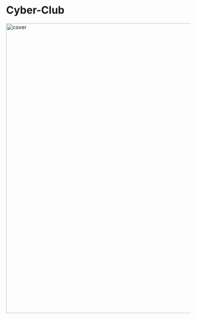 # Cyber-Club
<img width="791" alt="cover" src="https://user-images.githubusercontent.com/10698943/227606733-f40fa034-ead9-4aa1-b68d-d0e59f65fd38.png">
